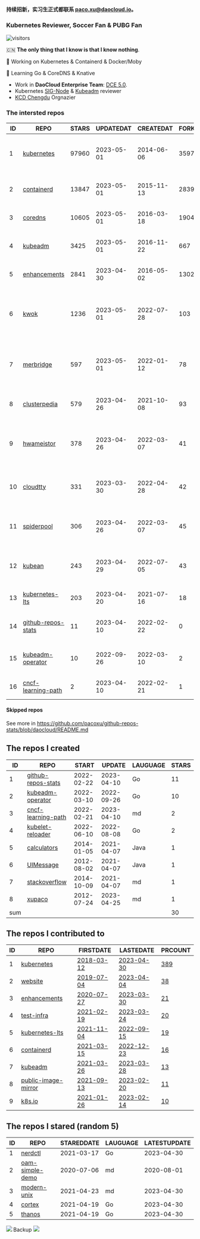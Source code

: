 **持续招新，实习生正式都联系 paco.xu@daocloud.io。**

### Kubernetes Reviewer, Soccer Fan & PUBG Fan
![visitors](https://visitor-badge.glitch.me/badge?page_id=pacoxu.pacoxu&left_color=green&right_color=red)
 
 🇨🇳 **The only thing that I know is that I know nothing**. 
 
 🔭 Working on Kubernetes & Containerd & Docker/Moby
 
 🌱 Learning Go & CoreDNS & Knative

- Work in **DaoCloud Enterprise Team**: [DCE 5.0](https://www.daocloud.io/dce_5.0).
- Kubernetes [SIG-Node](https://github.com/kubernetes/community/blob/master/sig-node/README.md) & [Kubeadm](https://github.com/kubernetes/kubeadm/) reviewer
- [KCD Chengdu](https://community.cncf.io/kcd-chengdu/) Orgnazier


<!--START_SECTION:github_repos-->
### The intersted repos
| ID |                                REPO                                | STARS | UPDATEDAT  | CREATEDAT  | FORKSCOUNT |                                  DESCRIPTIONS                                  |
|----|--------------------------------------------------------------------|-------|------------|------------|------------|--------------------------------------------------------------------------------|
|  1 | [kubernetes](https://github.com/kubernetes/kubernetes)             | 97960 | 2023-05-01 | 2014-06-06 |      35976 | Production-Grade Container Scheduling and Management                           |
|  2 | [containerd](https://github.com/containerd/containerd)             | 13847 | 2023-05-01 | 2015-11-13 |       2839 | An open and reliable container runtime                                         |
|  3 | [coredns](https://github.com/coredns/coredns)                      | 10605 | 2023-05-01 | 2016-03-18 |       1904 | CoreDNS is a DNS server that chains plugins                                    |
|  4 | [kubeadm](https://github.com/kubernetes/kubeadm)                   |  3425 | 2023-05-01 | 2016-11-22 |        667 | Aggregator for issues filed against kubeadm                                    |
|  5 | [enhancements](https://github.com/kubernetes/enhancements)         |  2841 | 2023-04-30 | 2016-05-02 |       1302 | Enhancements tracking repo for Kubernetes                                      |
|  6 | [kwok](https://github.com/kubernetes-sigs/kwok)                    |  1236 | 2023-05-01 | 2022-07-28 |        103 | Kubernetes WithOut Kubelet -  Simulates thousands of Nodes and Clusters.       |
|  7 | [merbridge](https://github.com/merbridge/merbridge)                |   597 | 2023-05-01 | 2022-01-12 |         78 | Use eBPF to speed up your Service Mesh like crossing an Einstein-Rosen Bridge. |
|  8 | [clusterpedia](https://github.com/clusterpedia-io/clusterpedia)    |   579 | 2023-04-26 | 2021-10-08 |         93 | The Encyclopedia of Kubernetes clusters                                        |
|  9 | [hwameistor](https://github.com/hwameistor/hwameistor)             |   378 | 2023-04-26 | 2022-03-07 |         41 | Hwameistor is an HA local storage system for cloud-native stateful workloads.  |
| 10 | [cloudtty](https://github.com/cloudtty/cloudtty)                   |   331 | 2023-03-30 | 2022-04-28 |         42 | A Friendly Kubernetes CloudShell (Web Terminal) !                              |
| 11 | [spiderpool](https://github.com/spidernet-io/spiderpool)           |   306 | 2023-04-26 | 2022-03-07 |         45 | spiderpool: Kubernetes IPAM for underlay network                               |
| 12 | [kubean](https://github.com/kubean-io/kubean)                      |   243 | 2023-04-29 | 2022-07-05 |         43 |  :seedling: Kubernetes lifecycle management operator based on kubespray.       |
| 13 | [kubernetes-lts](https://github.com/klts-io/kubernetes-lts)        |   203 | 2023-04-20 | 2021-07-16 |         18 | Kubernetes LTS(long term support)                                              |
| 14 | [github-repos-stats](https://github.com/pacoxu/github-repos-stats) |    11 | 2023-04-10 | 2022-02-22 |          0 | Collect Repos Star/Fork/Watch Counts Everyday                                  |
| 15 | [kubeadm-operator](https://github.com/pacoxu/kubeadm-operator)     |    10 | 2022-09-26 | 2022-03-10 |          2 | Test work on the design of kubeadm operator                                    |
| 16 | [cncf-learning-path](https://github.com/pacoxu/cncf-learning-path) |     2 | 2023-04-10 | 2022-02-21 |          1 | record my learning CNCF related path                                           |



#### Skipped repos
<!--END_SECTION:github_repos-->
See more in https://github.com/pacoxu/github-repos-stats/blob/daocloud/README.md


<!--START_SECTION:my_github-->
## The repos I created
| ID  |                                REPO                                |   START    |   UPDATE   | LAUGUAGE | STARS |
|-----|--------------------------------------------------------------------|------------|------------|----------|-------|
|   1 | [github-repos-stats](https://github.com/pacoxu/github-repos-stats) | 2022-02-22 | 2023-04-10 | Go       |    11 |
|   2 | [kubeadm-operator](https://github.com/pacoxu/kubeadm-operator)     | 2022-03-10 | 2022-09-26 | Go       |    10 |
|   3 | [cncf-learning-path](https://github.com/pacoxu/cncf-learning-path) | 2022-02-21 | 2023-04-10 | md       |     2 |
|   4 | [kubelet-reloader](https://github.com/pacoxu/kubelet-reloader)     | 2022-06-10 | 2022-08-08 | Go       |     2 |
|   5 | [calculators](https://github.com/pacoxu/calculators)               | 2014-01-05 | 2021-04-07 | Java     |     1 |
|   6 | [UIMessage](https://github.com/pacoxu/UIMessage)                   | 2012-08-02 | 2021-04-07 | Java     |     1 |
|   7 | [stackoverflow](https://github.com/pacoxu/stackoverflow)           | 2014-10-09 | 2021-04-07 | md       |     1 |
|   8 | [xupaco](https://github.com/pacoxu/xupaco)                         | 2012-07-24 | 2023-04-25 | md       |     1 |
| sum |                                                                    |            |            |          |    30 |

## The repos I contributed to
| ID |                                  REPO                                  |                               FIRSTDATE                               |                               LASTEDATE                                |                                        PRCOUNT                                        |
|----|------------------------------------------------------------------------|-----------------------------------------------------------------------|------------------------------------------------------------------------|---------------------------------------------------------------------------------------|
|  1 | [kubernetes](https://github.com/kubernetes/kubernetes)                 | [2018-03-12](https://github.com/kubernetes/kubernetes/pull/61040)     | [2023-04-30](https://github.com/kubernetes/kubernetes/pull/117690)     | [389](https://github.com/kubernetes/kubernetes/pulls?q=is%3Apr+author%3Apacoxu)       |
|  2 | [website](https://github.com/kubernetes/website)                       | [2019-07-04](https://github.com/kubernetes/website/pull/15285)        | [2023-04-04](https://github.com/kubernetes/website/pull/40513)         | [38](https://github.com/kubernetes/website/pulls?q=is%3Apr+author%3Apacoxu)           |
|  3 | [enhancements](https://github.com/kubernetes/enhancements)             | [2020-07-27](https://github.com/kubernetes/enhancements/pull/1907)    | [2023-03-30](https://github.com/kubernetes/enhancements/pull/3930)     | [21](https://github.com/kubernetes/enhancements/pulls?q=is%3Apr+author%3Apacoxu)      |
|  4 | [test-infra](https://github.com/kubernetes/test-infra)                 | [2021-02-19](https://github.com/kubernetes/test-infra/pull/20909)     | [2023-03-24](https://github.com/kubernetes/test-infra/pull/29127)      | [20](https://github.com/kubernetes/test-infra/pulls?q=is%3Apr+author%3Apacoxu)        |
|  5 | [kubernetes-lts](https://github.com/klts-io/kubernetes-lts)            | [2021-11-04](https://github.com/klts-io/kubernetes-lts/pull/94)       | [2022-09-15](https://github.com/klts-io/kubernetes-lts/pull/174)       | [19](https://github.com/klts-io/kubernetes-lts/pulls?q=is%3Apr+author%3Apacoxu)       |
|  6 | [containerd](https://github.com/containerd/containerd)                 | [2021-03-15](https://github.com/containerd/containerd/pull/5200)      | [2022-12-23](https://github.com/containerd/containerd/pull/7863)       | [16](https://github.com/containerd/containerd/pulls?q=is%3Apr+author%3Apacoxu)        |
|  7 | [kubeadm](https://github.com/kubernetes/kubeadm)                       | [2021-03-26](https://github.com/kubernetes/kubeadm/pull/2421)         | [2023-03-28](https://github.com/kubernetes/kubeadm/pull/2850)          | [13](https://github.com/kubernetes/kubeadm/pulls?q=is%3Apr+author%3Apacoxu)           |
|  8 | [public-image-mirror](https://github.com/DaoCloud/public-image-mirror) | [2021-09-13](https://github.com/DaoCloud/public-image-mirror/pull/13) | [2023-02-20](https://github.com/DaoCloud/public-image-mirror/pull/296) | [11](https://github.com/DaoCloud/public-image-mirror/pulls?q=is%3Apr+author%3Apacoxu) |
|  9 | [k8s.io](https://github.com/kubernetes/k8s.io)                         | [2021-01-26](https://github.com/kubernetes/k8s.io/pull/1577)          | [2023-02-14](https://github.com/kubernetes/k8s.io/pull/4761)           | [10](https://github.com/kubernetes/k8s.io/pulls?q=is%3Apr+author%3Apacoxu)            |

## The repos I stared (random 5)
| ID |                                REPO                                | STAREDDATE | LAUGUAGE | LATESTUPDATE |
|----|--------------------------------------------------------------------|------------|----------|--------------|
|  1 | [nerdctl](https://github.com/containerd/nerdctl)                   | 2021-03-17 | Go       | 2023-04-30   |
|  2 | [oam-simple-demo](https://github.com/harmonycloud/oam-simple-demo) | 2020-07-06 | md       | 2020-08-01   |
|  3 | [modern-unix](https://github.com/ibraheemdev/modern-unix)          | 2021-04-23 | md       | 2023-04-30   |
|  4 | [cortex](https://github.com/cortexproject/cortex)                  | 2021-04-19 | Go       | 2023-04-30   |
|  5 | [thanos](https://github.com/thanos-io/thanos)                      | 2021-04-19 | Go       | 2023-04-30   |

<!--END_SECTION:my_github-->

<a href="https://pacoxu.wordpress.com/">
  <img align="left" src="https://github-readme-stats.vercel.app/api?username=pacoxu&show_icons=true" />
</a>

Backup ![](https://komarev.com/ghpvc/?username=pacoxu)

